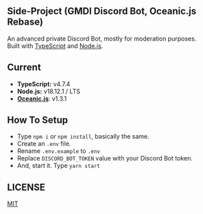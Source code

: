 ## Side-Project (GMDI Discord Bot, Oceanic.js Rebase)
An advanced private Discord Bot, mostly for moderation purposes. <br>
Built with [TypeScript](https://www.typescriptlang.org/) and [Node.js](https://nodejs.org).

## Current
- **TypeScript:** v4.7.4
- **Node.js:** v18.12.1 / LTS
- [**Oceanic.js**](https://npmjs.com/package/oceanic.js): v1.3.1

## How To Setup
- Type `npm i` or `npm install`, basically the same.
- Create an `.env` file.
- Rename `.env.example` to `.env`
- Replace `DISCORD_BOT_TOKEN` value with your Discord Bot token.
- And, start it. Type `yarn start`

## LICENSE
[MIT](LICENSE)